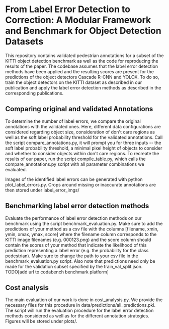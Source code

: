 # From Label Error Detection to Correction: A Modular Framework and Benchmark for Object Detection Datasets

This repository contains validated pedestrian annotations for a subset of the KITTI object detection benchmark as well as the code for reproducing the results of the paper. The codebase assumes that the label error detection methods have been applied and the resulting scores are present for the predictions of the object detectors Cascade R-CNN and YOLOX. To do so, train the object detectors on the KITTI dataset as described in our publication and apply the label error detection methods as described in the corresponding publications.

## Comparing original and validated Annotations
To determine the number of label errors, we compare the original annotations with the validated ones. Here, different data configurations are considered regarding object size, consideration of don't care regions as well as the soft label probability threshold for the validated annotations.
Call the script compare_annotations.py, it will prompt you for three inputs -- the soft label probability threshold, a minimal pixel height of objects to consider and whether to consider objects within don't care regions. To recreate the results of our paper, run the script compile_table.py, which calls the compare_annotations.py script with all parameter combinations we evaluated.

Images of the identified label errors can be generated with python plot_label_errors.py. Crops around missing or inaccurate annotations are then stored under label_error_imgs/

## Benchmarking label error detection methods
Evaluate the performance of label error detection methods on our benchmark using the script benchmark_evaluation.py. Make sure to add the predictions of your method as a csv file with the columns [filename, xmin, ymin, xmax, ymax, score] where the filename column corresponds to the KITTI image filenames (e.g. 000123.png) and the score column should contain the scores of your method that indicate the likelihood of this prediction representing a label error (e.g. the probability for the class pedestrian).
Make sure to change the path to your csv file in the benchmark_evaluation.py script. Also note that predictions need only be made for the validation subset specified by the train_val_split.json.
TODO[add url to codabench benchmark platform]

## Cost analysis
The main evaluation of our work is done in cost_analysis.py. 
We provide the necessary files for this procedure in data/predictions/all_predictions.pkl.
The script will run the evaluation procedure for the label error detection methods considered as well as for the different annotation strategies. Figures will be stored under plots/.